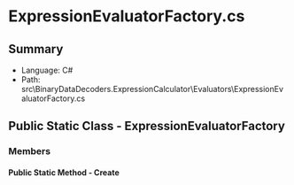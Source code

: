 ﻿# ExpressionEvaluatorFactory.cs

## Summary

* Language: C#
* Path: src\BinaryDataDecoders.ExpressionCalculator\Evaluators\ExpressionEvaluatorFactory.cs

## Public Static Class - ExpressionEvaluatorFactory

### Members

#### Public Static Method - Create


